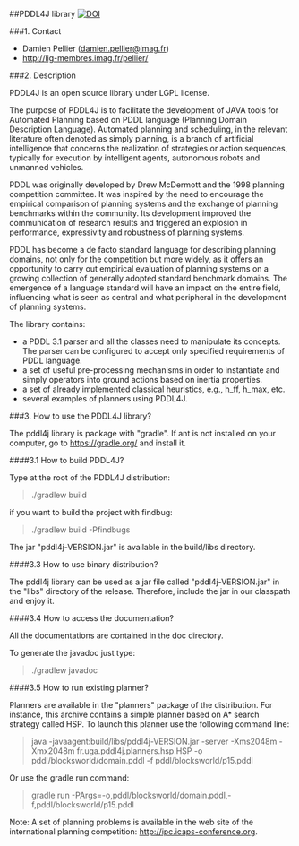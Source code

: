##PDDL4J library
[![DOI](https://zenodo.org/badge/doi/10.5281/zenodo.45971.svg)](http://dx.doi.org/10.5281/zenodo.45971)

###1. Contact

- Damien Pellier (damien.pellier@imag.fr)
- http://lig-membres.imag.fr/pellier/

###2. Description

PDDL4J is an open source library under LGPL license.

The purpose of PDDL4J is to facilitate the development of JAVA tools for
Automated Planning based on PDDL language (Planning Domain Description
Language). Automated planning and scheduling, in the relevant literature often
denoted as simply planning, is a branch of artificial intelligence that concerns
 the realization of strategies or action sequences, typically for execution by
intelligent agents, autonomous robots and unmanned vehicles.

PDDL was originally developed by Drew McDermott and the 1998 planning competition
committee. It was inspired by the need to encourage the empirical comparison of
planning systems and the exchange of planning benchmarks within the community.
Its development improved the communication of research results and triggered an
 explosion in performance, expressivity and robustness of planning systems.

PDDL has become a de facto standard language for describing planning domains,
not only for the competition but more widely, as it offers an opportunity to
carry out empirical evaluation of planning systems on a growing collection of
generally adopted standard benchmark domains. The emergence of a language
standard will have an impact on the entire field, influencing what is seen as
central and what peripheral in the development of planning systems.

The library contains:
  * a PDDL 3.1 parser and all the classes need to manipulate its
concepts. The parser can be configured to accept only specified requirements of
PDDL language.
  * a set of useful pre-processing mechanisms in order to instantiate and
simply operators into ground actions based on inertia properties.
  * a set of already implemented classical heuristics, e.g., h_ff, h_max, etc.
  * several examples of planners using PDDL4J.

###3. How to use the PDDL4J library?

The pddl4j library is package with "gradle". If ant is not installed on your computer,
go to https://gradle.org/ and install it.

####3.1 How to build PDDL4J?

Type at the root of the PDDL4J distribution:
> ./gradlew build

if you want to build the project with findbug:
> ./gradlew build -Pfindbugs

The jar "pddl4j-VERSION.jar" is available in the build/libs directory.

####3.3 How to use binary distribution?

The pddl4j library can be used as a jar file called "pddl4j-VERSION.jar" in the "libs"
directory of the release. Therefore, include the jar in our classpath and enjoy
it.

####3.4 How to access the documentation?

All the documentations are contained in the doc directory.

To generate the javadoc just type:
> ./gradlew javadoc


####3.5 How to run existing planner?

Planners are available in the "planners" package of the distribution. For
instance, this archive contains a simple planner based on A* search strategy
called HSP. To launch this planner use the following command line:

> java -javaagent:build/libs/pddl4j-VERSION.jar -server -Xms2048m -Xmx2048m fr.uga.pddl4j.planners.hsp.HSP -o pddl/blocksworld/domain.pddl -f pddl/blocksworld/p15.pddl

Or use the gradle run command:
> gradle run -PArgs=-o,pddl/blocksworld/domain.pddl,-f,pddl/blocksworld/p15.pddl

Note: A set of planning problems is available in the web site of the international
planning competition: http://ipc.icaps-conference.org.
